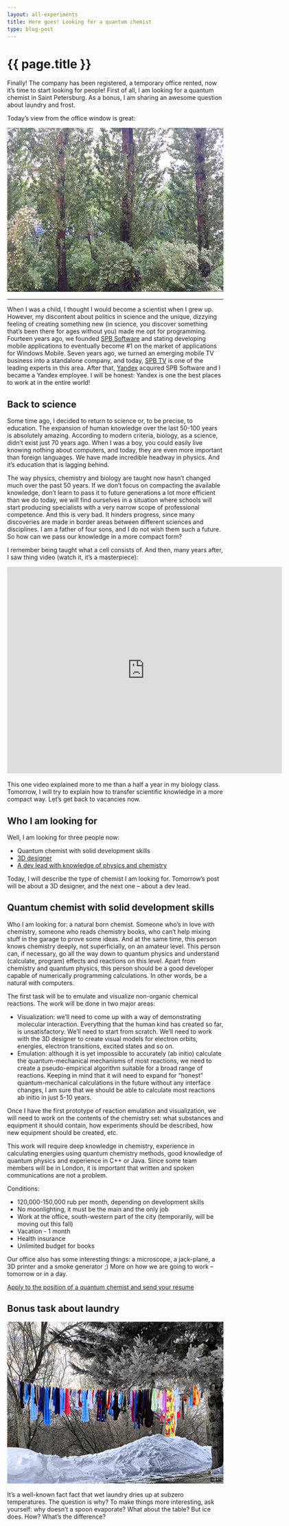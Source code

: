 ```yaml
---
layout: all-experiments
title: Here goes! Looking for a quantum chemist
type: blog-post
---
```


# {{ page.title }}

Finally! The company has been registered, a temporary office rented, now it’s time to start looking for people! 
First of all, I am looking for a quantum chemist in Saint Petersburg. 
As a bonus, I am sharing an awesome question about laundry and frost.

Today’s view from the office window is great:

<img src="/images/blog/officewindowview.jpg" width="600" height="381" alt="view from the office window">

----

When I was a child, I thought I would become a scientist when I grew up. However, my discontent about politics in 
science and the unique, dizzying feeling of creating something new (in science, you discover something that’s been 
there for ages without you) made me opt for programming. Fourteen years ago, we founded <a href="http://www.spb.com">SPB Software</a> and stating 
developing mobile applications to eventually become #1 on the market of applications for Windows Mobile. Seven years 
ago, we turned an emerging mobile TV business into a standalone company, and today, <a href="http://www.spbtvsolutions.com">SPB TV</a> is one of the leading experts 
in this area. After that, <a href="http://company.yandex.com">Yandex</a> acquired SPB Software and I became a Yandex employee. I will be honest: Yandex is one 
the best places to work at in the entire world!

## Back to science

Some time ago, I decided to return to science or, to be precise, to education. The expansion of human 
knowledge over the last 50-100 years is absolutely amazing. According to modern criteria, biology, as a science, 
didn’t exist just 70 years ago. When I was a boy, you could easily live knowing nothing about computers, and 
today, they are even more important than foreign languages. We have made incredible headway in physics. 
And it’s education that is lagging behind.

The way physics, chemistry and biology are taught now hasn’t changed much over the past 50 years. If we don’t 
focus on compacting the available knowledge, don’t learn to pass it to future generations a lot more 
efficient than we do today, we will find ourselves in a situation where schools will start producing specialists 
with a very narrow scope of professional competence. And this is very bad. It hinders progress, since many discoveries 
are made in border areas between different sciences and disciplines. I am a father of four sons, and I do not 
wish them such a future. So how can we pass our knowledge in a more compact form?

I remember being taught what a cell consists of. And then, many years after, I saw thing video (watch it, it’s a masterpiece):

<iframe width="640" height="480" src="http://www.youtube.com/embed/B_zD3NxSsD8?rel=0" frameborder="0" allowfullscreen></iframe>
<br>

This one video explained more to me than a half a year in my biology class. Tomorrow, I will try to explain how to transfer scientific knowledge in a more compact way. Let’s get back to vacancies now.

## Who I am looking for

Well, I am looking for three people now:

* Quantum chemist with solid development skills
* <a href="20140527.html">3D designer</a>
* <a href="20140617.html">A dev lead with knowledge of physics and chemistry</a>

Today, I will describe the type of chemist I am looking for. Tomorrow’s post will be about a 3D designer, and the next one – about a dev lead.

## Quantum chemist with solid development skills

Who I am looking for: a natural born chemist. Someone who’s in love with chemistry, someone who reads chemistry 
books, who can’t help mixing stuff in the garage to prove some ideas. And at the same time, this person knows 
chemistry deeply, not superficially, on an amateur level. This person can, if necessary, go all the way down to 
quantum physics and understand (calculate, program) effects and reactions on this level. Apart from chemistry 
and quantum physics, this person should be a good developer capable of numerically programming calculations. 
In other words, be a natural with computers.

The first task will be to emulate and visualize non-organic chemical reactions. The work will be done in two major areas:

* Visualization: we’ll need to come up with a way of demonstrating molecular interaction. Everything that the human 
kind has created so far, is unsatisfactory. We’ll need to start from scratch. We’ll need to work with the 3D designer 
to create visual models for electron orbits, energies, electron transitions, excited states and so on.
* Emulation: although it is yet impossible to accurately (ab initio) calculate the quantum-mechanical mechanisms of most 
reactions, we need to create a pseudo-empirical algorithm suitable for a broad range of reactions. Keeping in mind that it will 
need to expand for “honest” quantum-mechanical calculations in the future without any interface changes, I am sure that we 
should be able to calculate most reactions ab initio in just 5-10 years.

Once I have the first prototype of reaction emulation and visualization, we will need to work on the contents of the 
chemistry set: what substances and equipment it should contain, how experiments should be described, 
how new equipment should be created, etc.

This work will require deep knowledge in chemistry, experience in calculating energies using quantum chemistry methods, 
good knowledge of quantum physics and experience in C++ or Java. Since some team members will be in London, 
it is important that written and spoken communications are not a problem.

Conditions:

* 120,000-150,000 rub per month, depending on development skills
* No moonlighting, it must be the main and the only job
* Work at the office, south-western part of the city (temporarily, will be moving out this fall)
* Vacation - 1 month
* Health insurance
* Unlimited budget for books

Our office also has some interesting things: a microscope, a jack-plane, a 3D printer and a smoke generator ;) More on how we are going to work – tomorrow or in a day.

<a class="btn btn-primary btn-lg active" href="http://scijob.ru/vacancy/2783" role="button">Apply to the position of a quantum chemist and send your resume</a>

## Bonus task about laundry

<a href="https://www.flickr.com/photos/kingstongal/2277441286/in/photostream/"><img src="/images/blog/winterdry.jpg" width="600" height="376" alt="Laundry that dries up in frost"></a>

It’s a well-known fact fact that wet laundry dries up at subzero temperatures. The question is why? To make things more interesting, ask yourself: 
why doesn’t a spoon evaporate? What about the table? But ice does. How? What’s the difference?